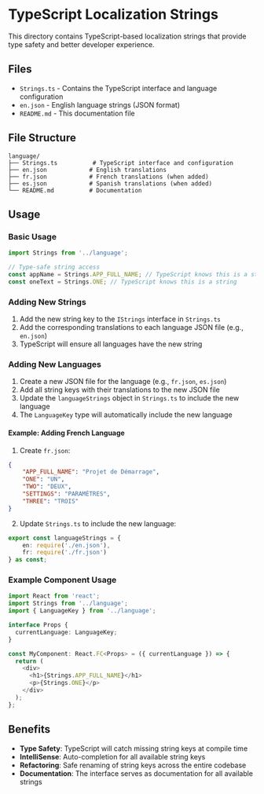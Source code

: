 # TypeScript Localization Strings

This directory contains TypeScript-based localization strings that provide type safety and better developer experience.

## Files

- `Strings.ts` - Contains the TypeScript interface and language configuration
- `en.json` - English language strings (JSON format)
- `README.md` - This documentation file

## File Structure

```
language/
├── Strings.ts          # TypeScript interface and configuration
├── en.json            # English translations
├── fr.json            # French translations (when added)
├── es.json            # Spanish translations (when added)
└── README.md          # Documentation
```

## Usage

### Basic Usage

```typescript
import Strings from '../language';

// Type-safe string access
const appName = Strings.APP_FULL_NAME; // TypeScript knows this is a string
const oneText = Strings.ONE; // TypeScript knows this is a string
```

### Adding New Strings

1. Add the new string key to the `IStrings` interface in `Strings.ts`
2. Add the corresponding translations to each language JSON file (e.g., `en.json`)
3. TypeScript will ensure all languages have the new string

### Adding New Languages

1. Create a new JSON file for the language (e.g., `fr.json`, `es.json`)
2. Add all string keys with their translations to the new JSON file
3. Update the `languageStrings` object in `Strings.ts` to include the new language
4. The `LanguageKey` type will automatically include the new language

#### Example: Adding French Language

1. Create `fr.json`:
```json
{
    "APP_FULL_NAME": "Projet de Démarrage",
    "ONE": "UN",
    "TWO": "DEUX",
    "SETTINGS": "PARAMÈTRES",
    "THREE": "TROIS"
}
```

2. Update `Strings.ts` to include the new language:
```typescript
export const languageStrings = {
    en: require('./en.json'),
    fr: require('./fr.json')
} as const;
```

### Example Component Usage

```typescript
import React from 'react';
import Strings from '../language';
import { LanguageKey } from '../language';

interface Props {
  currentLanguage: LanguageKey;
}

const MyComponent: React.FC<Props> = ({ currentLanguage }) => {
  return (
    <div>
      <h1>{Strings.APP_FULL_NAME}</h1>
      <p>{Strings.ONE}</p>
    </div>
  );
};
```

## Benefits

- **Type Safety**: TypeScript will catch missing string keys at compile time
- **IntelliSense**: Auto-completion for all available string keys
- **Refactoring**: Safe renaming of string keys across the entire codebase
- **Documentation**: The interface serves as documentation for all available strings
